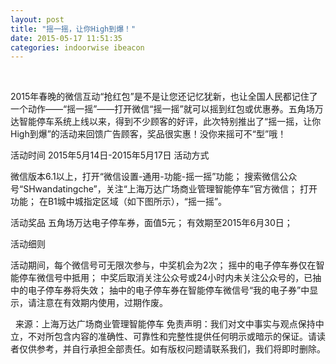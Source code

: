 ```yaml
---
layout: post
title: "摇一摇，让你High到爆！"
date: 2015-05-17 11:51:35
categories: indoorwise ibeacon
---
```

<div class="asb asb-post asb-post-01"></div>
 
<p> </p>


<div class="rich_media_content" id="js_content">

2015年春晚的微信互动“抢红包”是不是让您还记忆犹新，也让全国人民都记住了一个动作——“摇一摇”——打开微信“摇一摇”就可以摇到红包或优惠券。五角场万达智能停车系统上线以来，得到不少顾客的好评，此次特别推出了“摇一摇，让你High到爆”的活动来回馈广告顾客，奖品很实惠！没你来摇可不“型”哦！

活动时间
2015年5月14日-2015年5月17日
活动方式

微信版本6.1以上，打开“微信设置-通用-功能-摇一摇”功能；
搜索微信公众号“SHwandatingche”，关注“上海万达广场商业管理智能停车”官方微信；
打开功能；
在B1城中城指定区域（如下图所示），“摇一摇”。


活动奖品
五角场万达电子停车券，面值5元；
有效期至2015年6月30日；

活动细则

活动期间，每个微信号可无限次参与，中奖机会为2次；
摇中的电子停车券仅在智能停车微信号中抵用；
中奖后取消关注公众号或24小时内未关注公众号的，已抽中的电子停车券将失效；
抽中的电子停车券在智能停车微信号“我的电子券”中显示，请注意在有效期内使用，过期作废。

 
来源：上海万达广场商业管理智能停车
免责声明：我们对文中事实与观点保持中立，不对所包含内容的准确性、可靠性和完整性提供任何明示或暗示的保证。请读者仅供参考，并自行承担全部责任。如有版权问题请联系我们，我们将即时删除。
 
</div>